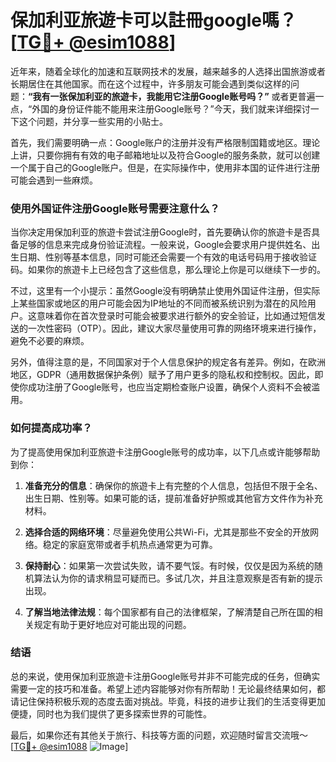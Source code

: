 # 保加利亚旅遊卡可以註冊google嗎？[[TG💪+ @esim1088](https://t.me/s/esim1088)]

近年来，随着全球化的加速和互联网技术的发展，越来越多的人选择出国旅游或者长期居住在其他国家。而在这个过程中，许多朋友可能会遇到类似这样的问题：**“我有一张保加利亚的旅遊卡，我能用它注册Google账号吗？”** 或者更普遍一点，“外国的身份证件能不能用来注册Google账号？”今天，我们就来详细探讨一下这个问题，并分享一些实用的小贴士。

首先，我们需要明确一点：Google账户的注册并没有严格限制国籍或地区。理论上讲，只要你拥有有效的电子邮箱地址以及符合Google的服务条款，就可以创建一个属于自己的Google账户。但是，在实际操作中，使用非本国的证件进行注册可能会遇到一些麻烦。

### 使用外国证件注册Google账号需要注意什么？

当你决定用保加利亚的旅遊卡尝试注册Google时，首先要确认你的旅遊卡是否具备足够的信息来完成身份验证流程。一般来说，Google会要求用户提供姓名、出生日期、性别等基本信息，同时可能还会需要一个有效的电话号码用于接收验证码。如果你的旅遊卡上已经包含了这些信息，那么理论上你是可以继续下一步的。

不过，这里有一个小提示：虽然Google没有明确禁止使用外国证件注册，但实际上某些国家或地区的用户可能会因为IP地址的不同而被系统识别为潜在的风险用户。这意味着你在首次登录时可能会被要求进行额外的安全验证，比如通过短信发送的一次性密码（OTP）。因此，建议大家尽量使用可靠的网络环境来进行操作，避免不必要的麻烦。

另外，值得注意的是，不同国家对于个人信息保护的规定各有差异。例如，在欧洲地区，GDPR（通用数据保护条例）赋予了用户更多的隐私权和控制权。因此，即使你成功注册了Google账号，也应当定期检查账户设置，确保个人资料不会被滥用。

### 如何提高成功率？

为了提高使用保加利亚旅遊卡注册Google账号的成功率，以下几点或许能够帮助到你：

1. **准备充分的信息**：确保你的旅遊卡上有完整的个人信息，包括但不限于全名、出生日期、性别等。如果可能的话，提前准备好护照或其他官方文件作为补充材料。
   
2. **选择合适的网络环境**：尽量避免使用公共Wi-Fi，尤其是那些不安全的开放网络。稳定的家庭宽带或者手机热点通常更为可靠。

3. **保持耐心**：如果第一次尝试失败，请不要气馁。有时候，仅仅是因为系统的随机算法认为你的请求稍显可疑而已。多试几次，并且注意观察是否有新的提示出现。

4. **了解当地法律法规**：每个国家都有自己的法律框架，了解清楚自己所在国的相关规定有助于更好地应对可能出现的问题。

### 结语

总的来说，使用保加利亚旅遊卡注册Google账号并非不可能完成的任务，但确实需要一定的技巧和准备。希望上述内容能够对你有所帮助！无论最终结果如何，都请记住保持积极乐观的态度去面对挑战。毕竟，科技的进步让我们的生活变得更加便捷，同时也为我们提供了更多探索世界的可能性。

最后，如果你还有其他关于旅行、科技等方面的问题，欢迎随时留言交流哦～ [[TG💪+ @esim1088](https://t.me/s/esim1088) ![Image](https://i.postimg.cc/4NQfJmqS/Snipaste-2025-05-13-00-14-12.png)]
